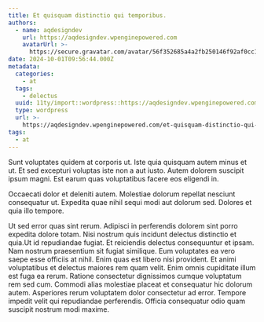 ```yaml
---
title: Et quisquam distinctio qui temporibus.
authors:
  - name: aqdesigndev
    url: https://aqdesigndev.wpenginepowered.com
    avatarUrl: >-
      https://secure.gravatar.com/avatar/56f352685a4a2fb250146f92af0cc11e?s=96&d=mm&r=g
date: 2024-10-01T09:56:44.000Z
metadata:
  categories:
    - at
  tags:
    - delectus
  uuid: 11ty/import::wordpress::https://aqdesigndev.wpenginepowered.com/?p=36
  type: wordpress
  url: >-
    https://aqdesigndev.wpenginepowered.com/et-quisquam-distinctio-qui-temporibus/
tags:
  - at
---
```

Sunt voluptates quidem at corporis ut. Iste quia quisquam autem minus et ut. Et sed excepturi voluptas iste non a aut iusto. Autem dolorem suscipit ipsum magni. Est earum quas voluptatibus facere eos eligendi in.

Occaecati dolor et deleniti autem. Molestiae dolorum repellat nesciunt consequatur ut. Expedita quae nihil sequi modi aut dolorum sed. Dolores et quia illo tempore.

Ut sed error quas sint rerum. Adipisci in perferendis dolorem sint porro expedita dolore totam. Nisi nostrum quis incidunt delectus distinctio et quia.Ut id repudiandae fugiat. Et reiciendis delectus consequuntur et ipsam. Nam nostrum praesentium sit fugiat similique. Eum voluptates ea vero saepe esse officiis at nihil. Enim quas est libero nisi provident. Et animi voluptatibus et delectus maiores rem quam velit. Enim omnis cupiditate illum est fuga ea rerum. Ratione consectetur dignissimos cumque voluptatum rem sed cum. Commodi alias molestiae placeat et consequatur hic dolorum autem. Asperiores rerum voluptatem dolor consectetur ad error. Tempore impedit velit qui repudiandae perferendis. Officia consequatur odio quam suscipit nostrum modi maxime.